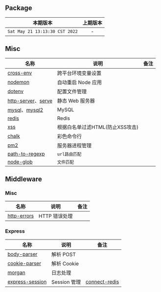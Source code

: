 ## Package

|本期版本|上期版本
|:---:|:---:
`Sat May 21 13:13:30 CST 2022` | -

## Misc

名称|说明|备注
---|---|---
[cross-env](https://github.com/kentcdodds/cross-env) | 跨平台环境变量设置
[nodemon](https://github.com/remy/nodemon) | 自动重启 Node 应用
[dotenv](https://github.com/motdotla/dotenv) | 配置文件管理
[http-server](https://github.com/http-party/http-server)、[serve](https://github.com/vercel/serve) | 静态 Web 服务器
[mysql](https://github.com/mysqljs/mysql)、[mysql2](https://github.com/sidorares/node-mysql2) | MySQL 
[redis](https://github.com/redis/node-redis)  | Redis
[xss](https://github.com/leizongmin/js-xss) | 根据白名单过滤HTML(防止XSS攻击)
[chalk](https://github.com/chalk/chalk) |  彩色命令行
[pm2](https://www.npmjs.com/package/pm2) | 服务器进程管理
[path-to-regexp](https://github.com/pillarjs/path-to-regexp) | `url路由匹配`
[node-glob](https://github.com/isaacs/node-glob) | `文件匹配`


## Middleware

### Misc


名称|说明|备注
---|---|---
[http-errors](https://github.com/jshttp/http-errors) | HTTP 错误处理

### Express

名称|说明|备注
---|---|---
[body-parser](./body-parser/) | 解析 POST |
[cookie-parser](https://github.com/expressjs/cookie-parser) | 解析 Cookie
[morgan](https://github.com/expressjs/morgan) | 日志处理
[express-session](https://github.com/expressjs/session) | Session 管理 | [connect-redis](https://github.com/tj/connect-redis)